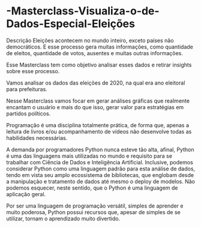 # -Masterclass-Visualiza-o-de-Dados-Especial-Eleições


Descrição
Eleições acontecem no mundo inteiro, exceto países não democráticos. E esse processo gera muitas informações, como quantidade de eleitos, quantidade de votos, ausentes e muitas outras informações.

Esse Masterclass tem como objetivo analisar esses dados e retirar insights sobre esse processo.

Vamos analisar os dados das eleições de 2020, na qual era ano eleitoral para prefeituras.

Nesse Masterclass vamos focar em gerar análises gráficas que realmente encantam o usuário e mais do que isso, gerar valor para estratégias em partidos políticos.



Programação é uma disciplina totalmente prática, de forma que, apenas a leitura de livros e/ou acompanhamento de vídeos não desenvolve todas as habilidades necessárias.

A demanda por programadores Python nunca esteve tão alta, afinal, Python é uma das linguagens mais utilizadas no mundo e requisito para se trabalhar com Ciência de Dados e Inteligência Artificial. Inclusive, podemos considerar Python como uma linguagem padrão para esta análise de dados, tendo em vista seu amplo ecossistema de bibliotecas, que englobam desde a manipulação e tratamento de dados até mesmo o deploy de modelos. Não podemos esquecer, neste sentido, que o Python é uma linguagem de aplicação geral.

Por ser uma linguagem de programação versátil, simples de aprender e muito poderosa, Python possui recursos que, apesar de simples de se utilizar, tornam o aprendizado muito divertido.
